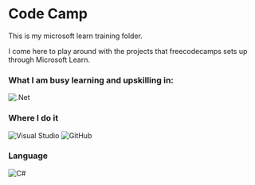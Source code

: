 # Code Camp

This is my microsoft learn training folder.

I come here to play around with the projects that freecodecamps sets up through Microsoft Learn.

### What I am busy learning and upskilling in:
![.Net](https://img.shields.io/badge/.NET-5C2D91?style=for-the-badge&logo=.net&logoColor=white)

### Where I do it
![Visual Studio](https://img.shields.io/badge/Visual%20Studio-5C2D91.svg?style=for-the-badge&logo=visual-studio&logoColor=white)
![GitHub](https://img.shields.io/badge/github-%23121011.svg?style=for-the-badge&logo=github&logoColor=white)

### Language
![C#](https://img.shields.io/badge/c%23-%23239120.svg?style=for-the-badge&logo=csharp&logoColor=white)

